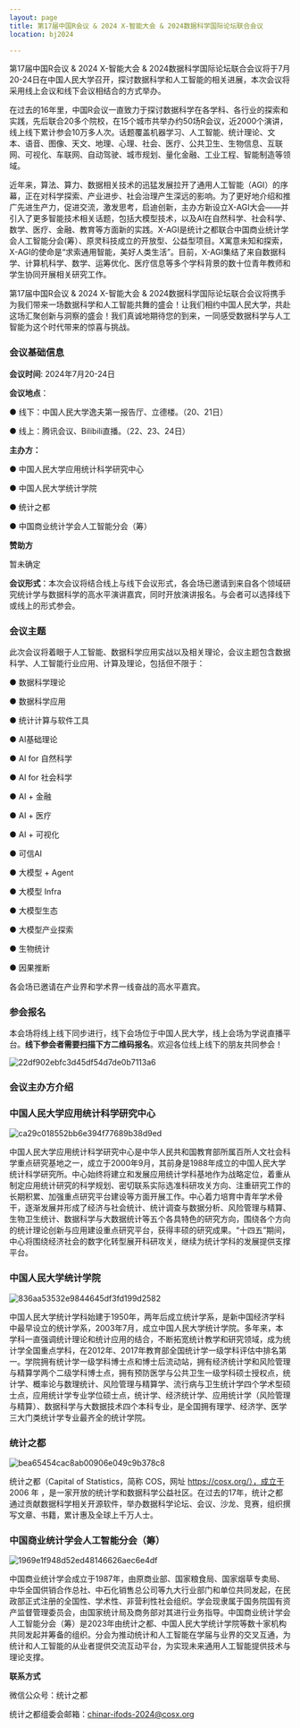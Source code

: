 ```yaml
---
layout: page
title: 第17届中国R会议 & 2024 X-智能大会 & 2024数据科学国际论坛联合会议
location: bj2024

---
```




第17届中国R会议 & 2024 X-智能大会 & 2024数据科学国际论坛联合会议将于7月20-24日在中国人民大学召开，探讨数据科学和人工智能的相关进展，本次会议将采用线上会议和线下会议相结合的方式举办。

在过去的16年里，中国R会议一直致力于探讨数据科学在各学科、各行业的探索和实践，先后联合20多个院校，在15个城市共举办约50场R会议，近2000个演讲，线上线下累计参会10万多人次。话题覆盖机器学习、人工智能、统计理论、文本、语音、图像、天文、地理、心理、社会、医疗、公共卫生、生物信息、互联网、可视化、车联网、自动驾驶、城市规划、量化金融、工业工程、智能制造等领域。


近年来，算法、算力、数据相关技术的迅猛发展拉开了通用人工智能（AGI）的序幕，正在对科学探索、产业进步、社会治理产生深远的影响。为了更好地介绍和推广先进生产力，促进交流，激发思考，启迪创新，主办方新设立X-AGI大会——并引入了更多智能技术相关话题，包括大模型技术，以及AI在自然科学、社会科学、数学、医疗、金融、教育等方面新的实践。X-AGI是统计之都联合中国商业统计学会人工智能分会(筹）、原灵科技成立的开放型、公益型项目。X寓意未知和探索，X-AGI的使命是“求索通用智能，美好人类生活”。目前，X-AGI集结了来自数据科学、计算机科学、数学、运筹优化、医疗信息等多个学科背景的数十位青年教师和学生协同开展相关研究工作。

第17届中国R会议 & 2024 X-智能大会 & 2024数据科学国际论坛联合会议将携手为我们带来一场数据科学和人工智能共舞的盛会！让我们相约中国人民大学，共赴这场汇聚创新与洞察的盛会！我们真诚地期待您的到来，一同感受数据科学与人工智能为这个时代带来的惊喜与挑战。

<h3 class ="text-center">会议基础信息</h3>

**会议时间**: 2024年7月20-24日

**会议地点**：

● 线下：中国人民大学逸夫第一报告厅、立德楼。（20、21日）

● 线上：腾讯会议、Bilibili直播。（22、23、24日）

**主办方：**

● 中国人民大学应用统计科学研究中心

● 中国人民大学统计学院

● 统计之都

● 中国商业统计学会人工智能分会（筹）

**赞助方**

暂未确定

**会议形式**：本次会议将结合线上与线下会议形式，各会场已邀请到来自各个领域研究统计学与数据科学的高水平演讲嘉宾，同时开放演讲报名。与会者可以选择线下或线上的形式参会。

<h3 class ="text-center">会议主题</h3>

此次会议将着眼于人工智能、数据科学应用实战以及相关理论，会议主题包含数据科学、人工智能行业应用、计算及理论，包括但不限于：

● 数据科学理论

● 数据科学应用

● 统计计算与软件工具

● AI基础理论

● AI for 自然科学 

● AI for 社会科学 

● AI + 金融

● AI + 医疗

● AI + 可视化 

● 可信AI

● 大模型 + Agent

● 大模型 Infra

● 大模型生态

● 大模型产业探索

● 生物统计

● 因果推断

各会场已邀请在产业界和学术界一线奋战的高水平嘉宾。


<h3 class ="text-center">参会报名</h3>


本会场将线上线下同步进行，线下会场位于中国人民大学，线上会场为学说直播平台。**线下参会者需要扫描下方二维码报名**。欢迎各位线上线下的朋友共同参会！

![22df902ebfc3d45df54d7de0b7113a6](assets/22df902ebfc3d45df54d7de0b7113a6.png)

<h3 class ="text-center">会议主办方介绍</h3>

### 中国人民大学应用统计科学研究中心

![ca29c018552bb6e394f77689b38d9ed](assets/ca29c018552bb6e394f77689b38d9ed.jpg)

中国人民大学应用统计科学研究中心是中华人民共和国教育部所属百所人文社会科学重点研究基地之一，成立于2000年9月，其前身是1988年成立的中国人民大学统计科学研究所。中心始终将建立和发展应用统计学科基地作为战略定位，着重从制定应用统计研究的科学规划、密切联系实际选准科研攻关方向、注重研究工作的长期积累、加强重点研究平台建设等方面开展工作。中心着力培育中青年学术骨干，逐渐发展并形成了经济与社会统计、统计调查与数据分析、风险管理与精算、生物卫生统计、数据科学与大数据统计等五个各具特色的研究方向，围绕各个方向的统计理论创新与应用建设重点研究平台，获得丰硕的研究成果。“十四五”期间，中心将围绕经济社会的数字化转型展开科研攻关，继续为统计学科的发展提供支撑平台。

### 中国人民大学统计学院

![836aa53532e9844645df3fd199d2582](assets/836aa53532e9844645df3fd199d2582.jpg)

中国人民大学统计学科始建于1950年，两年后成立统计学系，是新中国经济学科中最早设立的统计学系，2003年7月，成立中国人民大学统计学院。多年来，本学科一直强调统计理论和统计应用的结合，不断拓宽统计教学和研究领域，成为统计学全国重点学科，在2012年、2017年教育部全国统计学一级学科评估中排名第一。学院拥有统计学一级学科博士点和博士后流动站，拥有经济统计学和风险管理与精算学两个二级学科博士点，拥有预防医学与公共卫生一级学科硕士授权点，统计学、概率论与数理统计、风险管理与精算学、流行病与卫生统计学四个学术型硕士点，应用统计学专业学位硕士点，统计学、经济统计学、应用统计学（风险管理与精算）、数据科学与大数据技术四个本科专业，是全国拥有理学、经济学、医学三大门类统计学专业最齐全的统计学院。

### 统计之都

![bea65454cac8ab00906e049c9b378c8](assets/bea65454cac8ab00906e049c9b378c8.jpg)

统计之都（Capital of Statistics，简称 COS，网址 https://cosx.org/），成立于 2006 年 ，是一家开放的统计学和数据科学公益社区。在过去的17年，统计之都通过贡献数据科学相关开源软件，举办数据科学论坛、会议、沙龙、竞赛，组织撰写文章、书籍，累计惠及全球上千万人士。


### 中国商业统计学会人工智能分会（筹）

![1969e1f948d52ed48146626aec6e4df](assets/1969e1f948d52ed48146626aec6e4df.jpg)

中国商业统计学会成立于1987年，由原商业部、国家粮食局、国家烟草专卖局、中华全国供销合作总社、中石化销售总公司等九大行业部门和单位共同发起，在民政部正式注册的全国性、学术性、非营利性社会组织。学会现隶属于国务院国有资产监督管理委员会，由国家统计局及商务部对其进行业务指导。中国商业统计学会人工智能分会（筹）是2023年由统计之都、中国人民大学统计学院等数十家机构共同发起并筹备的组织。分会为推动统计和人工智能在学届与业界的交叉互通，为统计和人工智能的从业者提供交流互动平台，为实现未来通用人工智能提供技术与理论支撑。


**联系方式**

微信公众号：统计之都

统计之都组委会邮箱：chinar-ifods-2024@cosx.org
